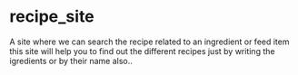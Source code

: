 # recipe_site
A site where we can search the recipe related to an ingredient or feed item
this site will help you to find out the different recipes just by writing the igredients or by their name also..
